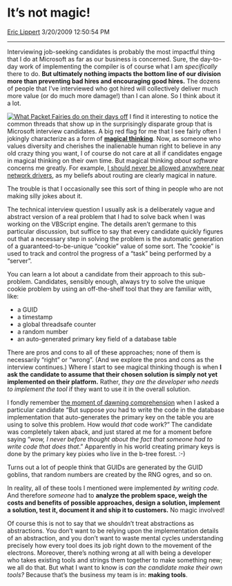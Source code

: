 <div id="page">

# It’s not magic\!

[Eric Lippert](https://social.msdn.microsoft.com/profile/Eric%20Lippert) 3/20/2009 12:50:54 PM

-----

<div id="content">

<div class="mine">

Interviewing job-seeking candidates is probably the most impactful thing that I do at Microsoft as far as our business is concerned. Sure, the day-to-day work of implementing the compiler is of course what I am *specifically* there to do. **But ultimately nothing impacts the bottom line of our division more than preventing bad hires and encouraging good hires.** The dozens of people that I’ve interviewed who got hired will collectively deliver much more value (or do much more damage\!) than I can alone. So I think about it a lot.

[![What Packet Fairies do on their days off](https://msdnshared.blob.core.windows.net/media/TNBlogsFS/BlogFileStorage/blogs_msdn/ericlippert/WindowsLiveWriter/Itsnotmagic_10FBD/Cottingley_Fairies_1_3.jpg "What Packet Fairies do on their days off")](http://en.wikipedia.org/wiki/Cottingley_Fairies) I find it interesting to notice the common threads that show up in the surprisingly disparate group that is Microsoft interview candidates. A big red flag for me that I see fairly often I jokingly characterize as a form of **[magical thinking](http://en.wikipedia.org/wiki/Magical_thinking)**. Now, as someone who values diversity and cherishes the inalienable human right to believe in any old crazy thing you want, I of course do not care at all if candidates engage in magical thinking on their own time. But magical thinking *about software* concerns me greatly. For example, [I should never be allowed anywhere near network drivers](http://blogs.msdn.com/ericlippert/archive/2007/10/11/packet-gnomes.aspx), as my beliefs about routing are clearly magical in nature.

The trouble is that I occasionally see this sort of thing in people who are not making silly jokes about it.

The technical interview question I usually ask is a deliberately vague and abstract version of a real problem that I had to solve back when I was working on the VBScript engine. The details aren’t germane to this particular discussion, but suffice to say that every candidate quickly figures out that a necessary step in solving the problem is the automatic generation of a guaranteed-to-be-unique “cookie” value of some sort. The “cookie” is used to track and control the progress of a “task” being performed by a “server”.

You can learn a lot about a candidate from their approach to this sub-problem. Candidates, sensibly enough, always try to solve the unique cookie problem by using an off-the-shelf tool that they are familiar with, like:

  - a GUID
  - a timestamp
  - a global threadsafe counter
  - a random number
  - an auto-generated primary key field of a database table

There are pros and cons to all of these approaches; none of them is necessarily “right” or “wrong”. (And we explore the pros and cons as the interview continues.) Where I start to see magical thinking though is when **I ask the candidate to assume that their chosen solution is simply not yet implemented on their platform.** Rather, *they are the developer who needs to implement the tool* if they want to use it in the overall solution.

I fondly remember [the moment of dawning comprehension](http://www.ics.uci.edu/~jmadden/dawning_moment.html) when I asked a particular candidate “But suppose *you* had to write the code in the database implementation that auto-generates the primary key on the table you are using to solve this problem. How would *that* code work?” The candidate was completely taken aback, and just stared at me for a moment before saying “*wow, I never before thought about the fact that someone had to write code that does that*.” Apparently in his world creating primary keys is done by the primary key pixies who live in the b-tree forest. :-)

Turns out a lot of people think that GUIDs are generated by the GUID goblins, that random numbers are created by the RNG ogres, and so on.

In reality, all of these tools I mentioned were implemented *by writing code.* And therefore *someone* had to **analyze the problem space, weigh the costs and benefits of possible approaches, design a solution, implement a solution, test it, document it and ship it to customers.** No magic involved\!

Of course this is not to say that we shouldn’t treat abstractions as abstractions. You don’t want to be relying upon the implementation details of an abstraction, and you don’t want to waste mental cycles understanding precisely how every tool does its job right down to the movement of the electrons. Moreover, there’s nothing wrong at all with being a developer who takes existing tools and strings them together to make something new; we all do that. But what I want to know is *can the candidate make their own tools?* Because that’s the business my team is in: **making tools**.

</div>

</div>

</div>


